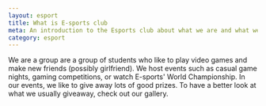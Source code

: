 ```yaml
---
layout: esport
title: What is E-sports club
meta: An introduction to the Esports club about what we are and what we do
category: esport
---
```

We are a group are a group of students who like to play video games and make new friends (possibly girlfriend). We host events such as casual game nights, gaming competitions, or watch E-sports' World Championship. In our events, we like to give away lots of good prizes. To have a better look at what we usually giveaway, check out our gallery. 